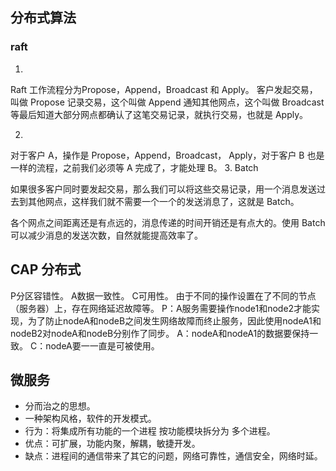 ## 分布式算法
### raft
1. 
Raft 工作流程分为Propose，Append，Broadcast 和 Apply。
客户发起交易，叫做 Propose
记录交易，这个叫做 Append
通知其他网点，这个叫做 Broadcast
等最后知道大部分网点都确认了这笔交易记录，就执行交易，也就是 Apply。

2. 
对于客户 A，操作是 Propose，Append，Broadcast， Apply，对于客户 B 也是一样的流程，之前我们必须等 A 完成了，才能处理 B。
3. 
Batch

如果很多客户同时要发起交易，那么我们可以将这些交易记录，用一个消息发送过去到其他网点，这样我们就不需要一个一个的发送消息了，这就是 Batch。

各个网点之间距离还是有点远的，消息传递的时间开销还是有点大的。使用 Batch 可以减少消息的发送次数，自然就能提高效率了。
## CAP 分布式 
P分区容错性。
A数据一致性。
C可用性。
由于不同的操作设置在了不同的节点（服务器）上，存在网络延迟故障等。
P：A服务需要操作node1和node2才能实现，为了防止nodeA和nodeB之间发生网络故障而终止服务，因此使用nodeA1和nodeB2对nodeA和nodeB分别作了同步。
A：nodeA和nodeA1的数据要保持一致。
C：nodeA要一一直是可被使用。
## 微服务
- 分而治之的思想。
- 一种架构风格，软件的开发模式。
- 行为：将集成所有功能的一个进程 按功能模块拆分为 多个进程。
- 优点：可扩展，功能内聚，解耦，敏捷开发。 
- 缺点：进程间的通信带来了其它的问题，网络可靠性，通信安全，网络时延。